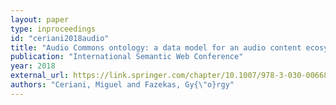```yaml
---
layout: paper
type: inproceedings
id: "ceriani2018audio"
title: "Audio Commons ontology: a data model for an audio content ecosystem"
publication: "International Semantic Web Conference"
year: 2018
external_url: https://link.springer.com/chapter/10.1007/978-3-030-00668-6_2
authors: "Ceriani, Miguel and Fazekas, Gy{\"o}rgy"
---
```

